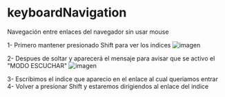 # keyboardNavigation
Navegación entre enlaces del navegador sin usar mouse

1- Primero mantener presionado Shift para ver los indices
![imagen](https://github.com/dhba99/keyboardNavigation/assets/111703074/9b52ffaf-b5f2-417d-8640-5c44b8ae9528)

2- Despues de soltar y aparecerá el mensaje para avisar que se activo el "MODO ESCUCHAR"
![imagen](https://github.com/dhba99/keyboardNavigation/assets/111703074/274c9eb3-610e-445a-af17-81726b261fb4)

3- Escribimos el indice que aparecio en el enlace al cual queriamos entrar
4- Volver a presionar Shift y estaremos dirigiendos al enlace del indice


